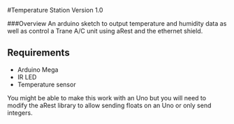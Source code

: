 #Temperature Station
Version 1.0

###Overview
An arduino sketch to output temperature and humidity data as well as control a Trane A/C unit using aRest and the ethernet shield.

## Requirements

- Arduino Mega
- IR LED
- Temperature sensor

You might be able to make this work with an Uno but you will need to modify the aRest library to allow sending floats on an Uno or only send integers.
